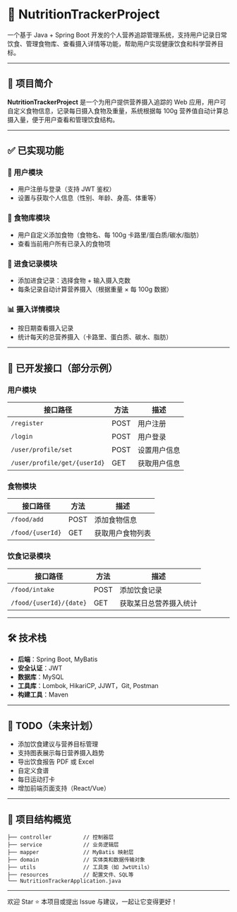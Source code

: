 
# 🥗 NutritionTrackerProject

一个基于 Java + Spring Boot 开发的个人营养追踪管理系统，支持用户记录日常饮食、管理食物库、查看摄入详情等功能，帮助用户实现健康饮食和科学营养目标。

---

## 📌 项目简介

**NutritionTrackerProject** 是一个为用户提供营养摄入追踪的 Web 应用，用户可自定义食物信息，记录每日摄入食物及重量，系统根据每 100g 营养值自动计算总摄入量，便于用户查看和管理饮食结构。

---

## ✅ 已实现功能

### 🔐 用户模块

- 用户注册与登录（支持 JWT 鉴权）
- 设置与获取个人信息（性别、年龄、身高、体重等）

### 🍱 食物库模块

- 用户自定义添加食物（食物名、每 100g 卡路里/蛋白质/碳水/脂肪）
- 查看当前用户所有已录入的食物项

### 📝 进食记录模块

- 添加进食记录：选择食物 + 输入摄入克数
- 每条记录自动计算营养摄入（根据重量 × 每 100g 数据）

### 📊 摄入详情模块

- 按日期查看摄入记录
- 统计每天的总营养摄入（卡路里、蛋白质、碳水、脂肪）

---

## 🧩 已开发接口（部分示例）

### 用户模块

| 接口路径                     | 方法 | 描述           |
|------------------------------|------|------------------|
| `/register`                  | POST | 用户注册         |
| `/login`                     | POST | 用户登录         |
| `/user/profile/set`          | POST | 设置用户信息     |
| `/user/profile/get/{userId}` | GET  | 获取用户信息     |

### 食物模块

| 接口路径          | 方法 | 描述            |
|------------------|------|-------------------|
| `/food/add`      | POST | 添加食物信息      |
| `/food/{userId}` | GET  | 获取用户食物列表  |

### 饮食记录模块

| 接口路径           | 方法 | 描述                     |
|-------------------|------|--------------------------|
| `/food/intake`     | POST | 添加饮食记录             |
| `/food/{userId}/{date}` | GET  | 获取某日总营养摄入统计|

---

## 🛠 技术栈

- **后端**：Spring Boot, MyBatis
- **安全认证**：JWT
- **数据库**：MySQL
- **工具库**：Lombok, HikariCP, JJWT，Git, Postman
- **构建工具**：Maven

---

## 🚧 TODO（未来计划）

- 添加饮食建议与营养目标管理
- 支持图表展示每日营养摄入趋势
- 导出饮食报告 PDF 或 Excel
- 自定义食谱
- 每日运动打卡
- 增加前端页面支持（React/Vue）

---

## 📂 项目结构概览

```
├── controller          // 控制器层
├── service             // 业务逻辑层
├── mapper              // MyBatis 映射层
├── domain              // 实体类和数据传输对象
├── utils               // 工具类（如 JwtUtils）
├── resources           // 配置文件、SQL等
└── NutritionTrackerApplication.java
```

---

欢迎 Star ⭐ 本项目或提出 Issue 与建议，一起让它变得更好！
```
